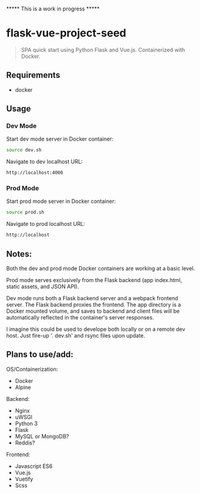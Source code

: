 ***** This is a work in progress *****


# flask-vue-project-seed

> SPA quick start using Python Flask and Vue.js. Containerized with Docker.


## Requirements

- docker


## Usage

### Dev Mode

Start dev mode server in Docker container:
```sh
source dev.sh
```

Navigate to dev localhost URL:
```sh
http://localhost:4000
```

### Prod Mode

Start prod mode server in Docker container:
```sh
source prod.sh
```

Navigate to prod localhost URL:
```sh
http://localhost
```

## Notes:

Both the dev and prod mode Docker containers are working at a basic level.

Prod mode serves exclusively from the Flask backend (app index.html, static
assets, and JSON API).

Dev mode runs both a Flask backend server and a webpack frontend server. The
Flask backend proxies the frontend. The app directory is a Docker mounted
volume, and saves to backend and client files will be automatically reflected
in the container's server responses.

I imagine this could be used to develope both locally or on a remote dev host.
Just fire-up '. dev.sh' and rsync files upon update.


## Plans to use/add:

OS/Containerization:
- Docker
- Alpine

Backend:
- Nginx
- uWSGI
- Python 3
- Flask
- MySQL or MongoDB?
- Reddis?

Frontend:
- Javascript ES6
- Vue.js
- Vuetify
- Scss
